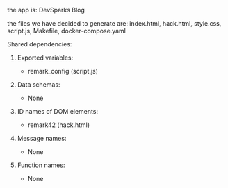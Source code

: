 the app is: DevSparks Blog

the files we have decided to generate are: index.html, hack.html, style.css, script.js, Makefile, docker-compose.yaml

Shared dependencies:
1. Exported variables:
   - remark_config (script.js)

2. Data schemas:
   - None

3. ID names of DOM elements:
   - remark42 (hack.html)

4. Message names:
   - None

5. Function names:
   - None